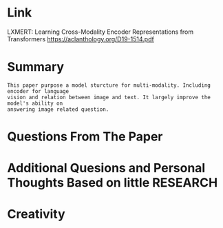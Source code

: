 Link
===============
<p>

LXMERT: Learning Cross-Modality Encoder Representations from Transformers
https://aclanthology.org/D19-1514.pdf

</p>

Summary
===============

    This paper purpose a model sturcture for multi-modality. Including encoder for language
    vision and relation between image and text. It largely improve the model's ability on
    answering image related question.

Questions From The Paper
===============


Additional Quesions and Personal Thoughts Based on little RESEARCH
===============



Creativity
==============

